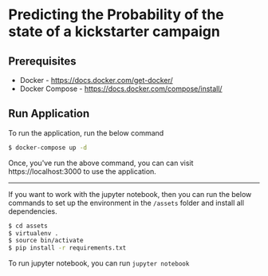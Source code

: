 # Predicting the Probability of the state of a kickstarter campaign

## Prerequisites
- Docker - https://docs.docker.com/get-docker/
- Docker Compose - https://docs.docker.com/compose/install/

## Run Application

To run the application, run the below command
```bash
$ docker-compose up -d
```

Once, you've run the above command, you can can visit https://localhost:3000 to use the application.

---

If you want to work with the jupyter notebook, then you can run the below commands to set up the environment in the `/assets` folder and install all dependencies.

```bash
$ cd assets
$ virtualenv .
$ source bin/activate
$ pip install -r requirements.txt
```

To run jupyter notebook, you can run `jupyter notebook`
